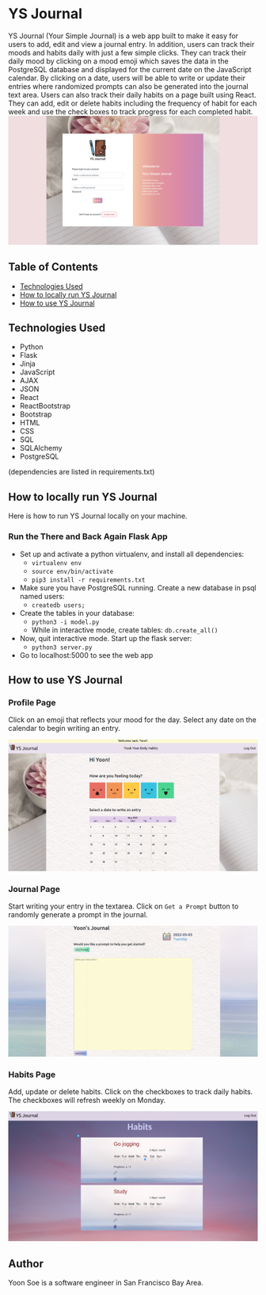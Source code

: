 # YS Journal
YS Journal (Your Simple Journal) is a web app built to make it easy for users to add, edit and view a journal entry. In addition, users can track their moods and habits daily with just a few simple clicks. They can track their daily mood by clicking on a mood emoji which saves the data in the PostgreSQL database and displayed for the current date on the JavaScript calendar. By clicking on a date, users will be able to write or update their entries where randomized prompts can also be generated into the journal text area. Users can also track their daily habits on a page built using React. They can add, edit or delete habits including the frequency of habit for each week and use the check boxes to track progress for each completed habit.
![YS Journal Homepage](/static/img/homepage.png)


## Table of Contents
* [Technologies Used](#technologiesused)
* [How to locally run YS Journal](#run)
* [How to use YS Journal](#use)

## <a name="technologiesused"></a>Technologies Used

* Python
* Flask
* Jinja
* JavaScript
* AJAX
* JSON
* React
* ReactBootstrap
* Bootstrap
* HTML
* CSS
* SQL
* SQLAlchemy
* PostgreSQL

(dependencies are listed in requirements.txt)

## <a name="run"></a>How to locally run YS Journal

Here is how to run YS Journal locally on your machine.

### Run the There and Back Again Flask App

  * Set up and activate a python virtualenv, and install all dependencies:
    * `virtualenv env`
    * `source env/bin/activate`
    * `pip3 install -r requirements.txt`
  * Make sure you have PostgreSQL running. Create a new database in psql named users:
  	* `createdb users;`
  * Create the tables in your database:
    * `python3 -i model.py`
    * While in interactive mode, create tables: `db.create_all()`
  * Now, quit interactive mode. Start up the flask server:
    * `python3 server.py`
  * Go to localhost:5000 to see the web app


## <a name="use"></a>How to use YS Journal

### Profile Page
Click on an emoji that reflects your mood for the day. Select any date on the calendar to begin writing an entry.

![YS Journal Profile Page](/static/img/profile.png)

### Journal Page
Start writing your entry in the textarea. Click on `Get a Prompt` button to randomly generate a prompt in the journal.

![YS Journal Journal Page](/static/img/journal.png)

### Habits Page
Add, update or delete habits. Click on the checkboxes to track daily habits. The checkboxes will refresh weekly on Monday.

![YS Journal Habits Page](/static/img/habits.png)

## <a name="author"></a>Author
Yoon Soe is a software engineer in San Francisco Bay Area.